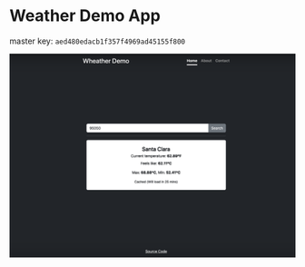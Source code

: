 # Weather Demo App

master key: `aed480edacb1f357f4969ad45155f800`

![weather demo app](screenshot_demo.png)
